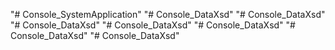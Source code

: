 "# Console_SystemApplication" 
"# Console_DataXsd" 
"# Console_DataXsd" 
"# Console_DataXsd" 
"# Console_DataXsd" 
"# Console_DataXsd" 
"# Console_DataXsd" 
"# Console_DataXsd" 
